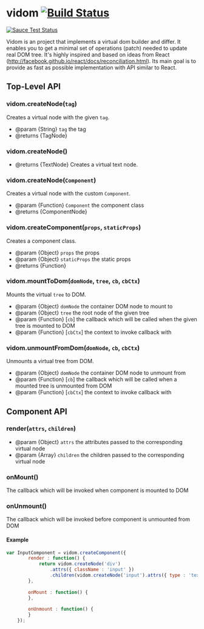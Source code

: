 # vidom [![Build Status](https://secure.travis-ci.org/dfilatov/vidom.png)](http://travis-ci.org/dfilatov/vidom)
[![Sauce Test Status](https://saucelabs.com/browser-matrix/dfilatov81.svg)](https://saucelabs.com/u/dfilatov81)

Vidom is an project that implements a virtual dom builder and differ. It enables you to get a minimal set of operations (patch) needed to update real DOM tree. It's highly inspired and based on ideas from React (http://facebook.github.io/react/docs/reconciliation.html). Its main goal is to provide as fast as possible implementation with API similar to React.

## Top-Level API

### vidom.createNode(`tag`)
Creates a virtual node with the given `tag`.
* @param {String} `tag` the tag
* @returns {TagNode}

### vidom.createNode()
* @returns {TextNode}
Creates a virtual text node.

### vidom.createNode(`Component`)
Creates a virtual node with the custom `Component`.
* @param {Function} `Component` the component class 
* @returns {ComponentNode}

### vidom.createComponent(`props`, `staticProps`)
Creates a component class.
* @param {Object} `props` the props
* @param {Object} `staticProps` the static props
* @returns {Function}

### vidom.mountToDom(`domNode`, `tree`, `cb`, `cbCtx`)
Mounts the virtual `tree` to DOM.
 * @param {Object} `domNode` the container DOM node to mount to
 * @param {Object} `tree` the root node of the given tree
 * @param {Function} [`cb`] the callback which will be called when the given tree is mounted to DOM
 * @param {Function} [`cbСtx`] the context to invoke callback with

### vidom.unmountFromDom(`domNode`, `cb`, `cbCtx`)
Unmounts a virtual tree from DOM.
 * @param {Object} `domNode` the container DOM node to unmount from
 * @param {Function} [`cb`] the callback which will be called when a mounted tree is unmounted from DOM
 * @param {Function} [`cbСtx`] the context to invoke callback with

## Component API
### render(`attrs`, `children`)
* @param {Object} `attrs` the attributes passed to the corresponding virtual node
* @param {Array} `children` the children passed to the corresponding virtual node

### onMount()
The callback which will be invoked when component is mounted to DOM

### onUnmount()
The callback which will be invoked before component is unmounted from DOM

#### Example
```js
var InputComponent = vidom.createComponent({
        render : function() {
            return vidom.createNode('div')
                .attrs({ className : 'input' })
                .children(vidom.createNode('input').attrs({ type : 'text', className : 'input__control' }));
        },
        
        onMount : function() {
        },
        
        onUnmount : function() {
        }
    });
```
